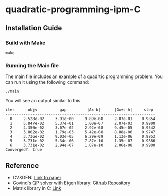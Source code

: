 # quadratic-programming-ipm-C
## Installation Guide
### Build with Make
```
make
```

### Running the Main file
The main file includes an example of a quadrtic programming problem. You can run it using the following command:
```
./main
```
You will see an output similar to this
```
iter      objv          gap         |Ax-b|      |Gx+s-h|     step
------------------------------------------------------------------
  0     2.528e-02     3.91e+00     9.89e-08     2.07e-01    0.9854
  1     5.847e-02     5.37e-01     1.00e-07     2.07e-03    0.9900
  2     4.356e-02     3.07e-02     2.92e-08     9.45e-05    0.9542
  3     3.802e-02     1.79e-03     5.42e-08     8.88e-06    0.9747
  4     3.736e-02     9.03e-05     6.29e-09     1.13e-06    0.9853
  5     3.731e-02     5.34e-06     7.87e-10     1.35e-07    0.9886
  6     3.731e-02     2.94e-07     1.07e-10     2.06e-08    0.9900
Converged?: true
```

## Reference
 - CVXGEN: [Link to paper](https://web.stanford.edu/~boyd/papers/pdf/code_gen_impl.pdf)
 - Govind's QP solver with Eigen library: [Github Repository](https://github.com/govindchari/QPSolver)
 - Matrix library in C: [Link](https://www.andreinc.net/2021/01/20/writing-your-own-linear-algebra-matrix-library-in-c)